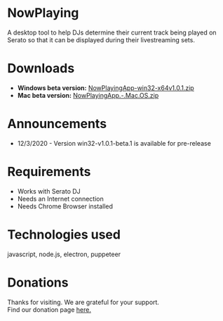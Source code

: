 # NowPlaying
A desktop tool to help DJs determine their current track being played on Serato so that it can be displayed during their livestreaming sets.

# Downloads
* **Windows beta version:** [NowPlayingApp-win32-x64v1.0.1.zip](https://github.com/smgar7/NowPlaying/releases/download/NowPlaying-v1.0.1-beta.2/NowPlayingApp-win32-x64v1.0.1.zip)
* **Mac beta version:** [NowPlayingApp.-.Mac.OS.zip](https://github.com/smgar7/NowPlaying/releases/download/NowPlaying-v1.0.1-beta.2/NowPlayingApp.-.Mac.OS.zip)




# Announcements
* 12/3/2020 - Version win32-v1.0.1-beta.1 is available for pre-release

# Requirements
* Works with Serato DJ
* Needs an Internet connection
* Needs Chrome Browser installed


# Technologies used
javascript, node.js, electron, puppeteer


# Donations
Thanks for visiting. We are grateful for your support.  
Find our donation page [here.](https://www.paypal.com/donate?hosted_button_id=YBH8CYYD7VNVN)


